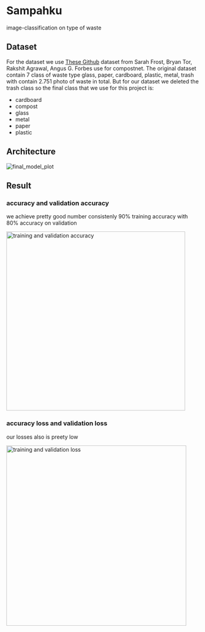 # Sampahku
image-classification on type of waste

## Dataset
For the dataset we use [These Github](https://github.com/sarahmfrost/compostnet) dataset from Sarah Frost, Bryan Tor, Rakshit Agrawal, Angus G. Forbes use for compostnet. The original dataset contain 7 class of waste type glass, paper, cardboard, plastic, metal, trash with contain 2.751 photo of waste in total. But for our dataset we deleted the trash class so the final class that we use for this project is:

* cardboard
* compost
* glass
* metal
* paper
* plastic

## Architecture
![final_model_plot](https://user-images.githubusercontent.com/73216938/173172380-016b6b68-0cf5-48d0-8b8b-952657bd8d32.png)

## Result
### accuracy and validation accuracy
we achieve pretty good number consistenly 90% training accuracy with 80% accuracy on validation

<img width="467" alt="training and validation accuracy" src="https://user-images.githubusercontent.com/73216938/173172511-8e5f30fb-a1f8-41a7-8584-8ea93db06824.png">

### accuracy loss and validation loss
our losses also is preety low

<img width="470" alt="training and validation loss" src="https://user-images.githubusercontent.com/73216938/173172521-b8161c04-0102-4d08-acfd-bbaa2a92ed5a.png">

